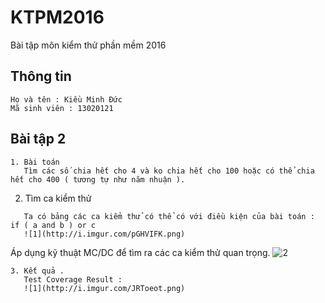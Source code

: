 ﻿# KTPM2016
Bài tập môn kiểm thử phần mềm 2016

## Thông tin
```
Họ và tên : Kiều Minh Đức 
Mã sinh viên : 13020121
```
## Bài tập 2
```
1. Bài toán
   Tìm các số chia hết cho 4 và ko chia hết cho 100 hoặc có thể chia hết cho 400 ( tương tự như năm nhuận ).
```
2. Tìm ca kiểm thử
```
   Ta có bảng các ca kiểm thử có thể có với điều kiện của bài toán : if ( a and b ) or c 
   ![1](http://i.imgur.com/pGHVIFK.png)
```
   Áp dụng kỹ thuật MC/DC để tìm ra các ca kiểm thử quan trọng.
   ![2](http://i.imgur.com/YpY1F9H.png)	
```
3. Kết quả .
   Test Coverage Result :
   ![1](http://i.imgur.com/JRToeot.png)
```

